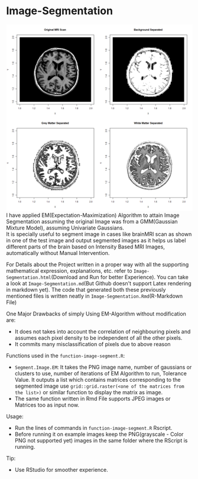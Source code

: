 # Image-Segmentation
![](Image-Segmentation_files/figure-html/brain_segemented-1.png)
I have applied EM(Expectation-Maximization) Algorithm to attain Image Segmentation assuming the original Image was from a GMM(Gaussian Mixture Model), assuming Univariate Gaussians.\
It is specially useful to segment image in cases like brainMRI scan as shown in one of the test image and output segmented images as it helps us label different parts of the brain based on Intensity Based MRI Images, automatically without Manual Intervention.

For Details about the Project written in a proper way with all the supporting mathematical expression, explanations, etc. refer to `Image-Segmentation.html`(Download and Run for better Experience). You can take a look at `Image-Segmentation.md`(But Github doesn't support Latex rendering in markdown yet). The code that generated both these previously mentioned files is written neatly in `Image-Segmentation.Rmd`(R-Markdown File)

One Major Drawbacks of simply Using EM-Algorithm without modification are:
- It does not takes into account the correlation of neighbouring pixels and assumes each pixel density to be independent of all the other pixels.
- It commits many misclassification of pixels due to above reason

Functions used in the `function-image-segment.R`:
- `Segment.Image.EM`: It takes the PNG image name, number of gaussians or clusters to use, number of iterations of EM Algorithm to run, Tolerance Value. It outputs a list which contains matrices corresponding to the segmented image use `grid::grid.raster(<one of the matrices from the list>)` or similar function to display the matrix as image.
- The same function written in Rmd File supports JPEG images or Matrices too as input now.

Usage:
- Run the lines of commands in `function-image-segment.R` Rscript.
- Before running it on example images keep the PNG(grayscale - Color PNG not supported yet) images in the same folder where the RScript is running.

Tip:
- Use RStudio for smoother experience.
